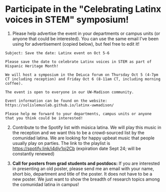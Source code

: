 # Participate in the "Celebrating Latinx voices in STEM" symposium!


1. Please help advertise the event in your departments or campus units (or anyone that could be interested). You can use the same email I've been using for advertisement (copied below), but feel free to edit it!

```
Subject: Save the date: Latinx event on Oct 5-6

Please save the date to celebrate Latinx voices in STEM as part of Hispanic Heritage Month!

We will host a symposium in the DeLuca forum on Thursday Oct 5 (4-7pm CT including reception) and Friday Oct 6 (8-11am CT, including morning coffee).

The event is open to everyone in our UW-Madison community.

Event information can be found on the website: https://solislemuslab.github.io/latinx-uwmadison/ 

Please help me forward to your departments, campus units or anyone that you think could be interested!
```

2. Contribute to the Spotify list with música latina. We will play this music in the reception and we want this to be a crowd-sourced list by the comunidad latina. We are looking for happy upbeat music that people usually play on parties. The link to the playlist is 
https://spotify.link/i4djv1oj2Cb (expiration date Sept 24; will be constantly renewed)


3. **Call for posters from grad students and postdocs:** If you are interested in presenting an old poster, please send me an email with your name, short bio, department and title of the poster. It does not have to be a new poster. We just want to show the breadth of research topics among the comunidad latina in campus!


